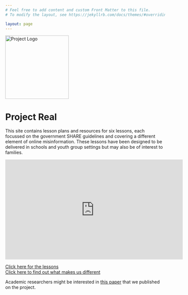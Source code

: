 ```yaml
---
# Feel free to add content and custom Front Matter to this file.
# To modify the layout, see https://jekyllrb.com/docs/themes/#overriding-theme-defaults

layout: page
---
```


<img src="{{site.baseurl}}/assets/logos/ProjectReal.png" alt="Project Logo" width=200/> 

# Project Real 
This site contains lesson plans and resources for six lessons, each focussed on the government SHARE guidelines and covering a different element of online misinformation.  These lessons have been designed to be delivered in schools and youth group settings  but may also be of interest to families.

<p style="text-align:center;">
<iframe width="560" height="315" src="https://www.youtube.com/embed/tjRWtL4FSyo" title="YouTube video player" frameborder="0" allow="accelerometer; autoplay; clipboard-write; encrypted-media; gyroscope; picture-in-picture" allowfullscreen></iframe>
</p>
<div class="link-container"> <a class="box" href="{{site.baseurl}}/sessions.html">Click here for the lessons</a>  
</div>

<div class="link-container"> <a class="box" href="{{site.baseurl}}/influencers.html">Click here to find out what makes us different</a>  
</div>

Academic researchers might be interested in [this paper](http://dx.doi.org/10.1111/bjdp.12456) that we published on the project. 

